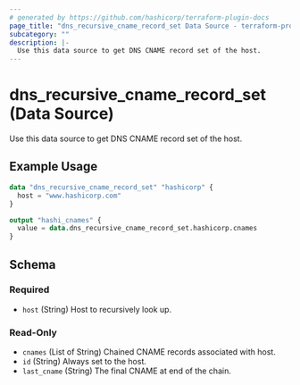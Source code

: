 ```yaml
---
# generated by https://github.com/hashicorp/terraform-plugin-docs
page_title: "dns_recursive_cname_record_set Data Source - terraform-provider-dns"
subcategory: ""
description: |-
  Use this data source to get DNS CNAME record set of the host.
---
```


# dns_recursive_cname_record_set (Data Source)

Use this data source to get DNS CNAME record set of the host.

## Example Usage

```terraform
data "dns_recursive_cname_record_set" "hashicorp" {
  host = "www.hashicorp.com"
}

output "hashi_cnames" {
  value = data.dns_recursive_cname_record_set.hashicorp.cnames
}
```

<!-- schema generated by tfplugindocs -->
## Schema

### Required

- `host` (String) Host to recursively look up.

### Read-Only

- `cnames` (List of String) Chained CNAME records associated with host.
- `id` (String) Always set to the host.
- `last_cname` (String) The final CNAME at end of the chain.
